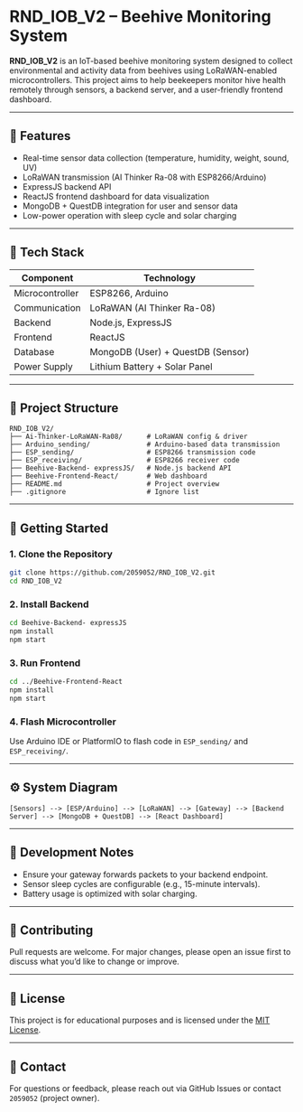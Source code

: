 # RND_IOB_V2 – Beehive Monitoring System

**RND_IOB_V2** is an IoT-based beehive monitoring system designed to collect environmental and activity data from beehives using LoRaWAN-enabled microcontrollers. This project aims to help beekeepers monitor hive health remotely through sensors, a backend server, and a user-friendly frontend dashboard.

---

## 🐝 Features

- Real-time sensor data collection (temperature, humidity, weight, sound, UV)
- LoRaWAN transmission (AI Thinker Ra-08 with ESP8266/Arduino)
- ExpressJS backend API
- ReactJS frontend dashboard for data visualization
- MongoDB + QuestDB integration for user and sensor data
- Low-power operation with sleep cycle and solar charging

---

## 🧰 Tech Stack

| Component       | Technology                        |
|----------------|------------------------------------|
| Microcontroller| ESP8266, Arduino                   |
| Communication  | LoRaWAN (AI Thinker Ra-08)         |
| Backend        | Node.js, ExpressJS                 |
| Frontend       | ReactJS                            |
| Database       | MongoDB (User) + QuestDB (Sensor)  |
| Power Supply   | Lithium Battery + Solar Panel      |

---

## 📁 Project Structure

```
RND_IOB_V2/
├── Ai-Thinker-LoRaWAN-Ra08/      # LoRaWAN config & driver
├── Arduino_sending/              # Arduino-based data transmission
├── ESP_sending/                  # ESP8266 transmission code
├── ESP_receiving/                # ESP8266 receiver code
├── Beehive-Backend- expressJS/   # Node.js backend API
├── Beehive-Frontend-React/       # Web dashboard
├── README.md                     # Project overview
├── .gitignore                    # Ignore list
```

---

## 🚀 Getting Started

### 1. Clone the Repository

```bash
git clone https://github.com/2059052/RND_IOB_V2.git
cd RND_IOB_V2
```

### 2. Install Backend

```bash
cd Beehive-Backend- expressJS
npm install
npm start
```

### 3. Run Frontend

```bash
cd ../Beehive-Frontend-React
npm install
npm start
```

### 4. Flash Microcontroller

Use Arduino IDE or PlatformIO to flash code in `ESP_sending/` and `ESP_receiving/`.

---

## ⚙️ System Diagram

```
[Sensors] --> [ESP/Arduino] --> [LoRaWAN] --> [Gateway] --> [Backend Server] --> [MongoDB + QuestDB] --> [React Dashboard]
```

---

## 🧪 Development Notes

- Ensure your gateway forwards packets to your backend endpoint.
- Sensor sleep cycles are configurable (e.g., 15-minute intervals).
- Battery usage is optimized with solar charging.

---

## 🤝 Contributing

Pull requests are welcome. For major changes, please open an issue first to discuss what you’d like to change or improve.

---

## 📜 License

This project is for educational purposes and is licensed under the [MIT License](LICENSE).

---

## 📧 Contact

For questions or feedback, please reach out via GitHub Issues or contact `2059052` (project owner).
